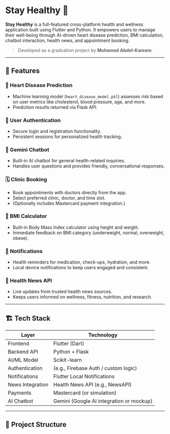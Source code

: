 # Stay Healthy 🌿

**Stay Healthy** is a full-featured cross-platform health and wellness application built using Flutter and Python. It empowers users to manage their well-being through AI-driven heart disease prediction, BMI calculation, chatbot interaction, health news, and appointment booking.  

> Developed as a graduation project by **Mohamed Abdel‑Kareem**.

---

## 🧩 Features

### 💓 Heart Disease Prediction
- Machine learning model (`heart_disease_model.pkl`) assesses risk based on user metrics like cholesterol, blood pressure, age, and more.
- Prediction results returned via Flask API.

### 🔐 User Authentication
- Secure login and registration functionality.
- Persistent sessions for personalized health tracking.

### 🧠 Gemini Chatbot
- Built-in AI chatbot for general health-related inquiries.
- Handles user questions and provides friendly, conversational responses.

### 🗓️ Clinic Booking
- Book appointments with doctors directly from the app.
- Select preferred clinic, doctor, and time slot.
- (Optionally includes Mastercard payment integration.)

### 🧮 BMI Calculator
- Built-in Body Mass Index calculator using height and weight.
- Immediate feedback on BMI category (underweight, normal, overweight, obese).

### 🔔 Notifications
- Health reminders for medication, check-ups, hydration, and more.
- Local device notifications to keep users engaged and consistent.

### 📰 Health News API
- Live updates from trusted health news sources.
- Keeps users informed on wellness, fitness, nutrition, and research.

---

## 🏗️ Tech Stack

| Layer            | Technology         |
|------------------|--------------------|
| Frontend         | Flutter (Dart)     |
| Backend API      | Python + Flask     |
| AI/ML Model      | Scikit-learn       |
| Authentication   | (e.g., Firebase Auth / custom logic) |
| Notifications    | Flutter Local Notifications |
| News Integration | Health News API (e.g., NewsAPI) |
| Payments         | Mastercard (or simulation) |
| AI Chatbot       | Gemini (Google AI integration or mockup) |

---

## 📁 Project Structure


